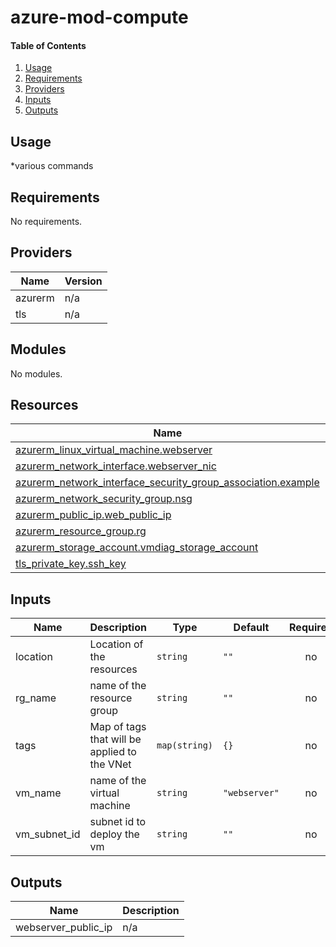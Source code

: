 # azure-mod-compute

#### Table of Contents
1. [Usage](#usage)
2. [Requirements](#requirements)
3. [Providers](#Providers)
4. [Inputs](#inputs)
5. [Outputs](#outputs)
## Usage
*various commands
<!-- BEGINNING OF PRE-COMMIT-TERRAFORM DOCS HOOK -->
## Requirements

No requirements.

## Providers

| Name | Version |
|------|---------|
| azurerm | n/a |
| tls | n/a |

## Modules

No modules.

## Resources

| Name | Type |
|------|------|
| [azurerm_linux_virtual_machine.webserver](https://registry.terraform.io/providers/hashicorp/azurerm/latest/docs/resources/linux_virtual_machine) | resource |
| [azurerm_network_interface.webserver_nic](https://registry.terraform.io/providers/hashicorp/azurerm/latest/docs/resources/network_interface) | resource |
| [azurerm_network_interface_security_group_association.example](https://registry.terraform.io/providers/hashicorp/azurerm/latest/docs/resources/network_interface_security_group_association) | resource |
| [azurerm_network_security_group.nsg](https://registry.terraform.io/providers/hashicorp/azurerm/latest/docs/resources/network_security_group) | resource |
| [azurerm_public_ip.web_public_ip](https://registry.terraform.io/providers/hashicorp/azurerm/latest/docs/resources/public_ip) | resource |
| [azurerm_resource_group.rg](https://registry.terraform.io/providers/hashicorp/azurerm/latest/docs/resources/resource_group) | resource |
| [azurerm_storage_account.vmdiag_storage_account](https://registry.terraform.io/providers/hashicorp/azurerm/latest/docs/resources/storage_account) | resource |
| [tls_private_key.ssh_key](https://registry.terraform.io/providers/hashicorp/tls/latest/docs/resources/private_key) | resource |

## Inputs

| Name | Description | Type | Default | Required |
|------|-------------|------|---------|:--------:|
| location | Location of the resources | `string` | `""` | no |
| rg\_name | name of the resource group | `string` | `""` | no |
| tags | Map of tags that will be applied to the VNet | `map(string)` | `{}` | no |
| vm\_name | name of the virtual machine | `string` | `"webserver"` | no |
| vm\_subnet\_id | subnet id to deploy the vm | `string` | `""` | no |

## Outputs

| Name | Description |
|------|-------------|
| webserver\_public\_ip | n/a |
<!-- END OF PRE-COMMIT-TERRAFORM DOCS HOOK -->
